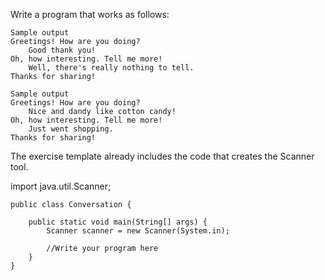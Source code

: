 Write a program that works as follows:

    Sample output
    Greetings! How are you doing?
        Good thank you!
    Oh, how interesting. Tell me more!
        Well, there's really nothing to tell.
    Thanks for sharing!

    Sample output
    Greetings! How are you doing?
        Nice and dandy like cotton candy!
    Oh, how interesting. Tell me more!
        Just went shopping.
    Thanks for sharing!

The exercise template already includes the code that creates the Scanner tool.

import java.util.Scanner;

    public class Conversation {

        public static void main(String[] args) {
            Scanner scanner = new Scanner(System.in);

            //Write your program here
        }
    }